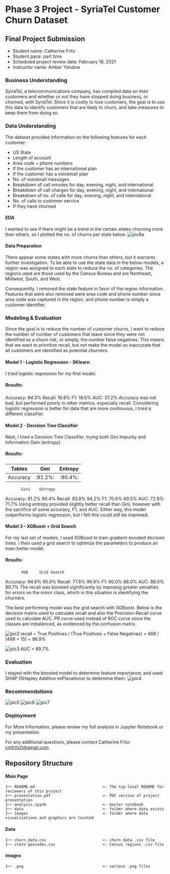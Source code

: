 # Phase 3 Project - SyriaTel Customer Churn Dataset

## Final Project Submission

* Student name: Catherine Fritz
* Student pace: part time
* Scheduled project review date: February 19, 2021
* Instructor name: Amber Yandow

### Business Understanding
SyriaTel, a telecommunications company, has compiled data on their customers and whether or not they have stopped doing business, or churned, with SyriaTel. Since it is costly to lose customers, the goal is to use this data to identify customers that are likely to churn, and take measures to keep them from doing so.

### Data Understanding
The dataset provided information on the following features for each customer:
* US State
* Length of account
* Area code + phone numbers
* If the customer has an international plan
* If the customer has a voicemail plan
* No. of voicemail messages
* Breakdown of call minutes for day, evening, night, and international
* Breakdown of call charges for day, evening, night, and international
* Breakdown of no. of calls for day, evening, night, and international
* No. of calls to customer service
* If they have churned

#### EDA
I wanted to see if there might be a trend in the certain states churning more than others, so I plotted the no. of churns per state below.
![pic6a](./images/map.png)

#### Data Preparation
There appear some states with more churns than others, but it warrants further investigation. To be able to use the state data in the below models, a region was assigned to each state to reduce the no. of categories. The regions used are those used by the Census Bureau and are Northeast, Midwest, South, and West.

Consequently, I removed the state feature in favor of the region information. Features that were also removed were area code and phone number since area code was captured in the region, and phone number is simply a customer identifier.

### Modeling & Evaluation
Since the goal is to reduce the number of customer churns, I want to reduce the number of number of customers that leave since they were not identified as a churn risk, or simply, the number false negatives. This means that we want to prioritize recall, but not make the model so inaccurate that all customers are identified as potential churners.

#### Model 1 - Logistic Regression - SKlearn
I tried logistic regression for my first model.
##### Results:
Accuracy:  84.3%
Recall:    16.8%
F1:        18.6%
AUC:       37.2%
Accuracy was not bad, but performed poorly in other metrics, especially recall. Considering logistic regression is better for data that are more continuous, I tried a different classifier.

#### Model 2 - Decision Tree Classifier
Next, I tried a Decision Tree Classifier, trying both Gini Impurity and Information Gain (entropy).
##### Results:
| Tables     | Gini     | Entropy  |
| ---------- |:--------:| --------:|
| Accuracy |:91.2%:|:90.4%:|
           Gini    Entropy
Accuracy:  91.2%   90.4%
Recall:    93.8%   94.2%
F1:        70.6%   69.5%
AUC:       72.9%   71.7%
Using entropy provided slightly better recall than Gini, however with the sacrifice of some accuracy, F1, and AUC. Either way, this model outperforms logistic regression, but I felt this could still be improved.

#### Model 3 - XGBoost + Grid Search
For my last set of models, I used XGBoost to train gradient-boosted decision trees. I then used a grid search to optimize the parameters to produce an even better model.
##### Results:
           XGB     Grid Search
Accuracy:  94.6%   95.9%
Recall:    77.8%   96.9%
F1:        80.0%   88.0%
AUC:       88.0%   89.7%
The recall was boosted significantly by imposing greater penalties for errors on the minor class, which in this situation is identifying the churners.

The best performing model was the grid search with XGBoost. Below is the decision matrix used to calculate recall and also the Precision-Recall curve used to calculate AUC. PR curve used instead of ROC curve since the classes are imbalanced, as evidenced by the confusion matrix.

![pic2](./images/conf_matrix_gridsearch.png)
recall = True Positives / (True Positives + False Negatives)
= 468 / (468 + 15) = 96.9%

![pic3](./images/pr_curve_gridsearch.png)
AUC = 89.7%

### Evaluation
I stayed with the boosted model to determine feature importance, and used SHAP (SHapley Additive exPlanations) to determine them:
![pic4](./images/shap_importance.png)

### Recommendations
![pic5](./images/boxplot_day_minutes.png)
![pic6](./images/bar_service_calls.png)
![pic7](./images/bar_intl_plan.png)

### Deployment
For More Information, please review my full analysis in Jupyter Notebook or my presentation.

For any additional questions, please contact Catherine Fritz: cmfritz0@gmail.com.

## Repository Structure
#### Main Page
    ├── README.md                              <- The top-level README for reviewers of this project
    ├── presentation.pdf                       <- PDF version of project presentation
    ├── analysis.ipynb                         <- master notebook
    ├── data                                   <- folder where data exists
    ├── images                                 <- folder where data visualizations and graphics are located

#### Data
    ├── churn_data.csv                         <- churn data .csv file
    ├── state-geocodes.csv                     <- Census regions .csv file

#### images
    ├── .png                                   <- various .png files
